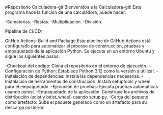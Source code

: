 #Repositorio Calculadora-git
Bienvenidos a la Calculadora-git!
Este programa hace la función de una calculadora, puede hacer:

-Sumatorias.
-Restas.
-Multiplicación.
-División.


Pipeline de CI/CD:

GitHub Actions: Build and Package
Este pipeline de GitHub Actions está configurado para automatizar el proceso de construcción, pruebas y empaquetado de la aplicación Python. Se ejecuta en un entorno Ubuntu y sigue los siguientes pasos:

-Checkout del código: Clona el repositorio en el entorno de ejecución.
-Configuración de Python: Establece Python 3.12 como la versión a utilizar.
-Instalación de dependencias: Instala las dependencias necesarias.
-Instalación de herramientas de construcción: Instala setuptools y wheel para el empaquetado.
-Ejecución de pruebas: Ejecuta pruebas automáticas usando pytest.
-Empaquetado de la aplicación: Construye los archivos de distribución (sdist y bdist_wheel) usando setup.py.
-Carga del paquete como artefacto: Sube el paquete generado como un artefacto para su descarga posterior.